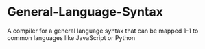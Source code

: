 # General-Language-Syntax
A compiler for a general language syntax that can be mapped 1-1 to common languages like JavaScript or Python
